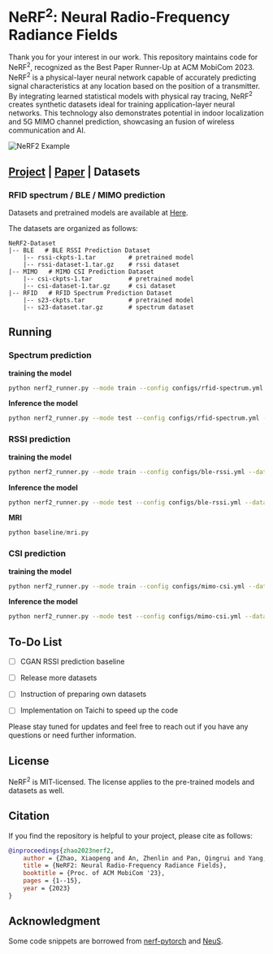 # NeRF<sup>2</sup>: Neural Radio-Frequency Radiance Fields

Thank you for your interest in our work. This repository maintains code for NeRF<sup>2</sup>, recognized as the Best Paper Runner-Up at ACM MobiCom 2023. NeRF<sup>2</sup> is a physical-layer neural network capable of accurately predicting signal characteristics at any location based on the position of a transmitter. By integrating learned statistical models with physical ray tracing, NeRF<sup>2</sup> creates synthetic datasets ideal for training application-layer neural networks. This technology also demonstrates potential in indoor localization and 5G MIMO channel prediction, showcasing an fusion of wireless communication and AI.

![NeRF2 Example](https://github.com/XPengZhao/NeRF2/blob/gh-pages/static/images/spt-predict.jpg?raw=true)

## [Project](https://xpengzhao.github.io/NeRF2/) | [Paper](https://dl.acm.org/doi/10.1145/3570361.3592527) | Datasets

### RFID spectrum / BLE / MIMO  prediction

Datasets and pretrained models are available at [Here](https://connectpolyu-my.sharepoint.com/:f:/g/personal/20032132r_connect_polyu_hk/EuAACSdRP4VGgw_9n2IqL84BkY_tWD5TeE9kDT0lvjw6jw?e=ygYEvX).

The datasets are organized as follows:

```text
NeRF2-Dataset
|-- BLE   # BLE RSSI Prediction Dataset
    |-- rssi-ckpts-1.tar         # pretrained model
    |-- rssi-dataset-1.tar.gz    # rssi dataset
|-- MIMO   # MIMO CSI Prediction Dataset
    |-- csi-ckpts-1.tar          # pretrained model
    |-- csi-dataset-1.tar.gz     # csi dataset
|-- RFID   # RFID Spectrum Prediction Dataset
    |-- s23-ckpts.tar            # pretrained model
    |-- s23-dataset.tar.gz       # spectrum dataset
```


## Running

### Spectrum prediction

**training the model**

```bash
python nerf2_runner.py --mode train --config configs/rfid-spectrum.yml --dataset_type rfid --gpu 0
```

**Inference the model**

```bash
python nerf2_runner.py --mode test --config configs/rfid-spectrum.yml --dataset_type rfid --gpu 0
```



### RSSI prediction

**training the model**

```bash
python nerf2_runner.py --mode train --config configs/ble-rssi.yml --dataset_type ble --gpu 0
```

**Inference the model**

```bash
python nerf2_runner.py --mode test --config configs/ble-rssi.yml --dataset_type ble --gpu 0
```

**MRI**

```python
python baseline/mri.py
```

### CSI prediction

**training the model**

```bash
python nerf2_runner.py --mode train --config configs/mimo-csi.yml --dataset_type mimo --gpu 0
```

**Inference the model**

```bash
python nerf2_runner.py --mode test --config configs/mimo-csi.yml --dataset_type mimo --gpu 0
```





## To-Do List

- [ ] CGAN RSSI prediction baseline
- [ ] Release more datasets
- [ ] Instruction of preparing own datasets
- [ ] Implementation on Taichi to speed up the code


Please stay tuned for updates and feel free to reach out if you have any questions or need further information.


## License

NeRF<sup>2</sup> is MIT-licensed. The license applies to the pre-trained models and datasets as well.

## Citation

If you find the repository is helpful to your project, please cite as follows:

```bibtex
@inproceedings{zhao2023nerf2,
    author = {Zhao, Xiaopeng and An, Zhenlin and Pan, Qingrui and Yang, Lei},
    title = {NeRF2: Neural Radio-Frequency Radiance Fields},
    booktitle = {Proc. of ACM MobiCom '23},
    pages = {1--15},
    year = {2023}
}
```

## Acknowledgment

Some code snippets are borrowed from [nerf-pytorch](https://github.com/yenchenlin/nerf-pytorch) and [NeuS](https://github.com/Totoro97/NeuS).

